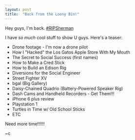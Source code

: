 ```yaml
---
layout: post
title:  "Back from the Loony Bin!"
---
```


Hey guys, I'm back. [#RIPSherman](https://twitter.com/kalmoslino/status/610261897582022657)

I have *so much* cool stuff to show U guys. Here's a teaser:

- Drone footage - I'm now a drone pilot
- How I "Hacked" the Los Gatos Apple Store With My Mouth
- The Secret to Social Success (first names)
- How to Make a Cred Stick
- How to Build an Edison Rig
- Diversions for the Social Engineer
- Street Fighter XV
- bgal (Big Gallery)
- Daisy-Chained Quadrio (Battery-Powered Speaker Rig)
- Dash Cams and Handheld Recorders - Get Them!!!
- iPhone 6 plus review
- Playstation 1
- Turtles in Time w/ Old School Sticks
- ETC

Need more time!!!!!!


~c
